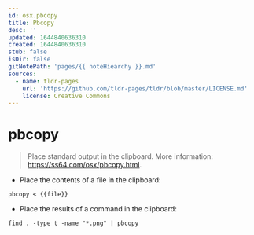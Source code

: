 ```yaml
---
id: osx.pbcopy
title: Pbcopy
desc: ''
updated: 1644840636310
created: 1644840636310
stub: false
isDir: false
gitNotePath: 'pages/{{ noteHiearchy }}.md'
sources:
  - name: tldr-pages
    url: 'https://github.com/tldr-pages/tldr/blob/master/LICENSE.md'
    license: Creative Commons
---
```

# pbcopy

> Place standard output in the clipboard.
> More information: <https://ss64.com/osx/pbcopy.html>.

- Place the contents of a file in the clipboard:

`pbcopy < {{file}}`

- Place the results of a command in the clipboard:

`find . -type t -name "*.png" | pbcopy`

